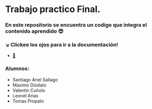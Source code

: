 # Trabajo practico Final.

### En este repositorio se encuentra un codigo que integra el contenido aprendido 😎

### ↘ Clickee los ojos para ir a la documentación!    
   - [👀](https://drive.google.com/drive/folders/1eBoOrdlsgbv8EOtGcehIDNuveIlrM33Q)

### Alumnos:
  * Santiago Ariel Sallago
  * Maximo Diodato
  * Valentin Cuñolo 
  * Leonel Arias
  * Tomas Propato
